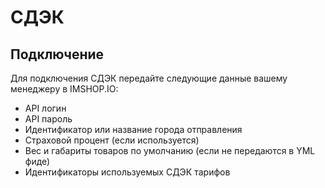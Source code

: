 # СДЭК

## Подключение

Для подключения СДЭК передайте следующие данные вашему менеджеру в IMSHOP.IO:

* API логин
* API пароль
* Идентификатор или название города отправления
* Страховой процент \(если используется\)
* Вес и габариты товаров по умолчанию \(если не передаются в YML фиде\)
* Идентификаторы используемых СДЭК тарифов


